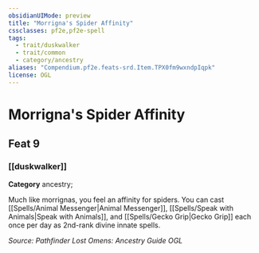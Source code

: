 ```yaml
---
obsidianUIMode: preview
title: "Morrigna's Spider Affinity"
cssclasses: pf2e,pf2e-spell
tags:
  - trait/duskwalker
  - trait/common
  - category/ancestry
aliases: "Compendium.pf2e.feats-srd.Item.TPX0fm9wxndpIqpk"
license: OGL
---
```

# Morrigna's Spider Affinity
## Feat 9
### [[duskwalker]]

**Category** ancestry; 




Much like morrignas, you feel an affinity for spiders. You can cast [[Spells/Animal Messenger|Animal Messenger]], [[Spells/Speak with Animals|Speak with Animals]], and [[Spells/Gecko Grip|Gecko Grip]] each once per day as 2nd-rank divine innate spells.

*Source: Pathfinder Lost Omens: Ancestry Guide*
*OGL*